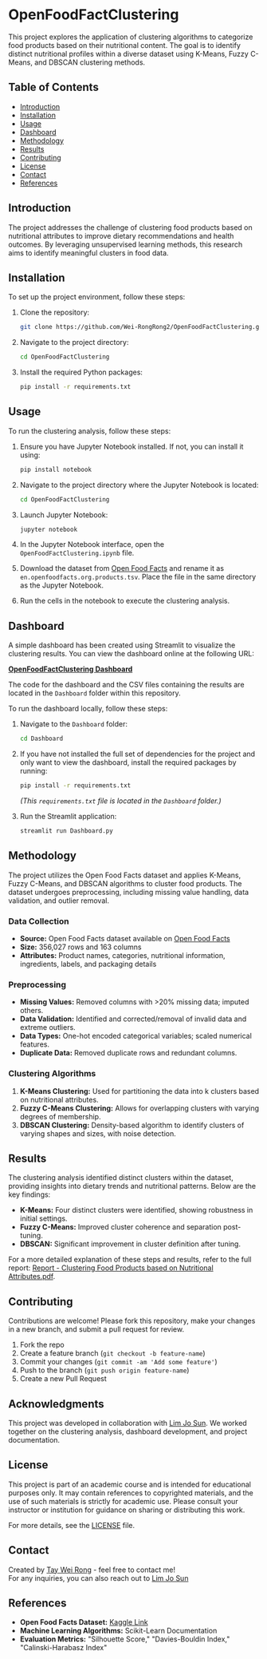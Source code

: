 # OpenFoodFactClustering

This project explores the application of clustering algorithms to categorize food products based on their nutritional content. The goal is to identify distinct nutritional profiles within a diverse dataset using K-Means, Fuzzy C-Means, and DBSCAN clustering methods.

## Table of Contents
- [Introduction](#introduction)
- [Installation](#installation)
- [Usage](#usage)
- [Dashboard](#dashboard)
- [Methodology](#methodology)
- [Results](#results)
- [Contributing](#contributing)
- [License](#license)
- [Contact](#contact)
- [References](#references)

## Introduction

The project addresses the challenge of clustering food products based on nutritional attributes to improve dietary recommendations and health outcomes. By leveraging unsupervised learning methods, this research aims to identify meaningful clusters in food data.

## Installation

To set up the project environment, follow these steps:

1. Clone the repository:
    ```bash
    git clone https://github.com/Wei-RongRong2/OpenFoodFactClustering.git
    ```
2. Navigate to the project directory:
    ```bash
    cd OpenFoodFactClustering
    ```
3. Install the required Python packages:
    ```bash
    pip install -r requirements.txt
    ```

## Usage

To run the clustering analysis, follow these steps:

1. Ensure you have Jupyter Notebook installed. If not, you can install it using:
    ```bash
    pip install notebook
    ```

2. Navigate to the project directory where the Jupyter Notebook is located:
    ```bash
    cd OpenFoodFactClustering
    ```

3. Launch Jupyter Notebook:
    ```bash
    jupyter notebook
    ```

4. In the Jupyter Notebook interface, open the `OpenFoodFactClustering.ipynb` file.

5. Download the dataset from [Open Food Facts](https://world.openfoodfacts.org/data) and rename it as `en.openfoodfacts.org.products.tsv`. Place the file in the same directory as the Jupyter Notebook.

6. Run the cells in the notebook to execute the clustering analysis.

## Dashboard

A simple dashboard has been created using Streamlit to visualize the clustering results. You can view the dashboard online at the following URL:

**[OpenFoodFactClustering Dashboard](https://dashboardpy-ctqwx5fvp9ht6et6xvh4dm.streamlit.app/)**

The code for the dashboard and the CSV files containing the results are located in the `Dashboard` folder within this repository.

To run the dashboard locally, follow these steps:

1. Navigate to the `Dashboard` folder:
    ```bash
    cd Dashboard
    ```

2. If you have not installed the full set of dependencies for the project and only want to view the dashboard, install the required packages by running:
    ```bash
    pip install -r requirements.txt
    ```
   *(This `requirements.txt` file is located in the `Dashboard` folder.)*

3. Run the Streamlit application:
    ```bash
    streamlit run Dashboard.py
    ```

## Methodology

The project utilizes the Open Food Facts dataset and applies K-Means, Fuzzy C-Means, and DBSCAN algorithms to cluster food products. The dataset undergoes preprocessing, including missing value handling, data validation, and outlier removal.

### Data Collection

- **Source:** Open Food Facts dataset available on [Open Food Facts](https://world.openfoodfacts.org/data)
- **Size:** 356,027 rows and 163 columns
- **Attributes:** Product names, categories, nutritional information, ingredients, labels, and packaging details

### Preprocessing

- **Missing Values:** Removed columns with >20% missing data; imputed others.
- **Data Validation:** Identified and corrected/removal of invalid data and extreme outliers.
- **Data Types:** One-hot encoded categorical variables; scaled numerical features.
- **Duplicate Data:** Removed duplicate rows and redundant columns.

### Clustering Algorithms

1. **K-Means Clustering:** Used for partitioning the data into k clusters based on nutritional attributes.
2. **Fuzzy C-Means Clustering:** Allows for overlapping clusters with varying degrees of membership.
3. **DBSCAN Clustering:** Density-based algorithm to identify clusters of varying shapes and sizes, with noise detection.

## Results

The clustering analysis identified distinct clusters within the dataset, providing insights into dietary trends and nutritional patterns. Below are the key findings:

- **K-Means:** Four distinct clusters were identified, showing robustness in initial settings.
- **Fuzzy C-Means:** Improved cluster coherence and separation post-tuning.
- **DBSCAN:** Significant improvement in cluster definition after tuning.

For a more detailed explanation of these steps and results, refer to the full report: [Report - Clustering Food Products based on Nutritional Attributes.pdf](./Report%20-%20Clustering%20Food%20Products%20based%20on%20Nutritional%20Attributes.pdf).

## Contributing

Contributions are welcome! Please fork this repository, make your changes in a new branch, and submit a pull request for review.

1. Fork the repo
2. Create a feature branch (`git checkout -b feature-name`)
3. Commit your changes (`git commit -am 'Add some feature'`)
4. Push to the branch (`git push origin feature-name`)
5. Create a new Pull Request

## Acknowledgments

This project was developed in collaboration with [Lim Jo Sun](https://github.com/limjosun). We worked together on the clustering analysis, dashboard development, and project documentation.

## License

This project is part of an academic course and is intended for educational purposes only. It may contain references to copyrighted materials, and the use of such materials is strictly for academic use. Please consult your instructor or institution for guidance on sharing or distributing this work.

For more details, see the [LICENSE](./LICENSE.txt) file.

## Contact

Created by [Tay Wei Rong](https://github.com/Wei-RongRong2) - feel free to contact me!  
For any inquiries, you can also reach out to [Lim Jo Sun](https://github.com/limjosun)

## References

- **Open Food Facts Dataset:** [Kaggle Link](https://www.kaggle.com/datasets/openfoodfacts/world-food-facts)
- **Machine Learning Algorithms:** Scikit-Learn Documentation
- **Evaluation Metrics:** "Silhouette Score," "Davies-Bouldin Index," "Calinski-Harabasz Index"
